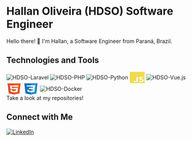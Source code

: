 # Hallan Oliveira (HDSO) Software Engineer

Hello there! 👋 I'm Hallan, a Software Engineer from Paraná, Brazil.

## Technologies and Tools

<div style="display: inline-block;">
  <img style="vertical-align: middle;" alt="HDSO-Laravel" title="Laravel" height="30" width="30" src="https://static-00.iconduck.com/assets.00/laravel-icon-1990x2048-xawylrh0.png">
  <img style="vertical-align: middle;" alt="HDSO-PHP" title="PHP" height="30" width="40" src="https://raw.githubusercontent.com/jmnote/z-icons/master/svg/php.svg">
  <img style="vertical-align: middle;" alt="HDSO-Python" title="Python" height="30" width="40" src="https://static-00.iconduck.com/assets.00/python-icon-512x509-pb65l7gl.png">
  <img style="vertical-align: middle;" alt="HDSO-Js" title="Javascript" height="30" width="40" src="https://raw.githubusercontent.com/devicons/devicon/master/icons/javascript/javascript-plain.svg">
  <img style="vertical-align: middle;" alt="HDSO-Vue.js" title="Vue.js" height="30" width="30" src="https://static-00.iconduck.com/assets.00/vue-js-icon-2048x1766-btrgkrhi.png">
  <img style="vertical-align: middle;" alt="HDSO-HTML" title="HTML" height="30" width="40" src="https://raw.githubusercontent.com/devicons/devicon/master/icons/html5/html5-original.svg">
  <img style="vertical-align: middle;" alt="HDSO-CSS" title="CSS" height="30" width="40" src="https://raw.githubusercontent.com/devicons/devicon/master/icons/css3/css3-original.svg">
  <img style="vertical-align: middle;" alt="HDSO-Docker" title="Docker" height="30" width="30" src="https://static-00.iconduck.com/assets.00/docker-icon-512x438-ga1hb37h.png">
</div>

<br/>
Take a look at my repositories!

## Connect with Me

[![LinkedIn](https://img.shields.io/badge/-LinkedIn-%230077B5?style=for-the-badge&logo=linkedin&logoColor=white)](https://www.linkedin.com/in/hallan-douglas-ti/)
